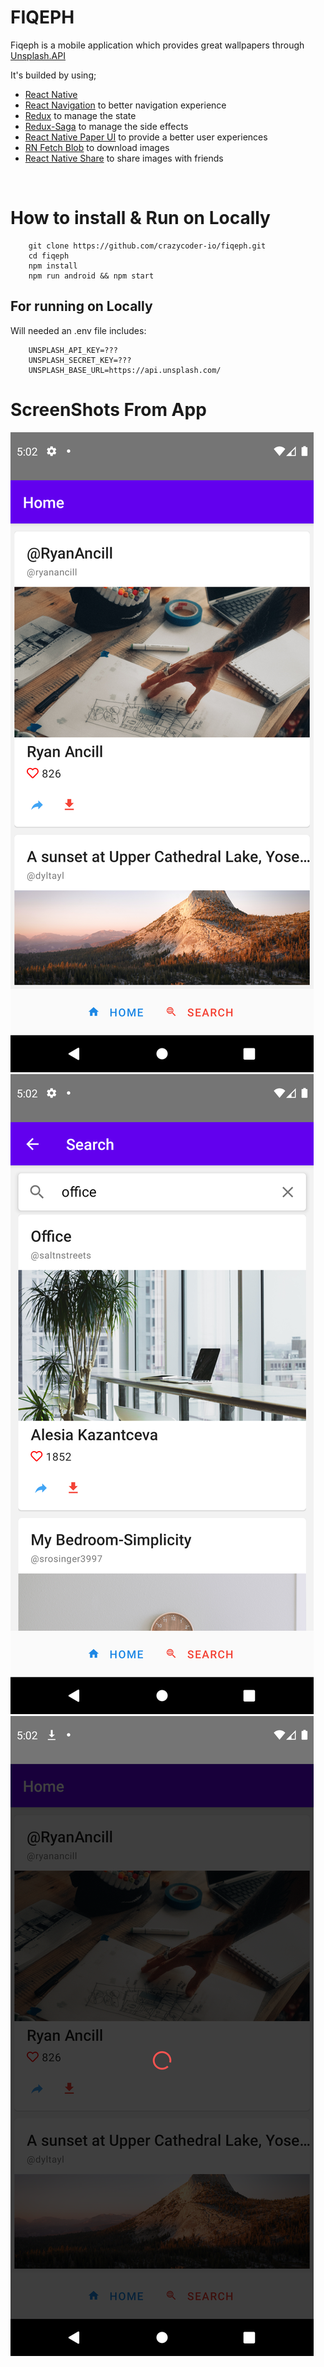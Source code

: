# FIQEPH

Fiqeph is a mobile application which provides great wallpapers through [Unsplash.API](https://unsplash.com/developers)

It's builded by using;

-   [React Native](https://reactnative.dev/)
-   [React Navigation](https://reactnavigation.org/) to better navigation experience
-   [Redux](https://redux.js.org/) to manage the state
-   [Redux-Saga](https://redux-saga.js.org/) to manage the side effects
-   [React Native Paper UI](https://reactnativepaper.com/) to provide a better user experiences
-   [RN Fetch Blob](https://github.com/joltup/rn-fetch-blob#readme) to download images
-   [React Native Share](https://react-native-share.github.io/react-native-share/) to share images with friends

<br>

# How to install & Run on Locally

```
    git clone https://github.com/crazycoder-io/fiqeph.git
    cd fiqeph
    npm install
    npm run android && npm start
```

## For running on Locally

Will needed an .env file includes:

```
    UNSPLASH_API_KEY=???
    UNSPLASH_SECRET_KEY=???
    UNSPLASH_BASE_URL=https://api.unsplash.com/
```

# ScreenShots From App

![ScreenShot1](https://raw.githubusercontent.com/crazycoder-io/fiqeph/master/src/assets/SS1.png)
![ScreenShot2](https://raw.githubusercontent.com/crazycoder-io/fiqeph/master/src/assets/SS2.png)
![ScreenShot3](https://raw.githubusercontent.com/crazycoder-io/fiqeph/master/src/assets/SS3.png)
